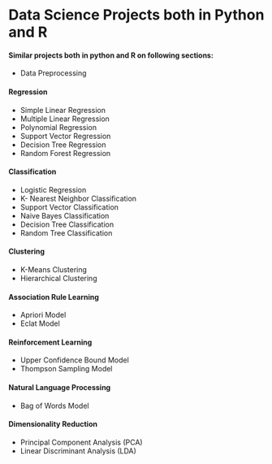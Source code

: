 # Data Science Projects both in Python and R
#### Similar projects both in python and R on following sections:
* Data Preprocessing
#### Regression
 * Simple Linear Regression
 * Multiple Linear Regression
 * Polynomial Regression
 * Support Vector Regression
 * Decision Tree Regression
 * Random Forest Regression

#### Classification
* Logistic Regression
* K- Nearest Neighbor Classification
* Support Vector Classification
* Naive Bayes Classification
* Decision Tree Classification
* Random Tree Classification

#### Clustering
* K-Means Clustering
* Hierarchical Clustering

#### Association Rule Learning
* Apriori Model
* Eclat Model

#### Reinforcement Learning
* Upper Confidence Bound Model
* Thompson Sampling Model

#### Natural Language Processing
* Bag of Words Model

#### Dimensionality Reduction
* Principal Component Analysis (PCA)
* Linear Discriminant Analysis (LDA)
